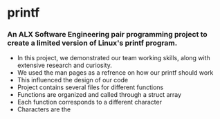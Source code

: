 # printf

### An ALX Software Engineering pair programming project to create a limited version of Linux's printf program.

* In this project, we demonstrated our team working skills, along with extensive research and curiosity.
* We used the man pages as a refrence on how our printf should work 
* This influenced the design of our code
* Project contains several files for different functions
* Functions are organized and called through a struct array 
* Each function corresponds to a different character 
* Characters are the 
